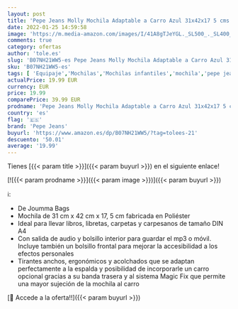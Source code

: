 ```yaml
---
layout: post
title: 'Pepe Jeans Molly Mochila Adaptable a Carro Azul 31x42x17 5 cms Poliéster 22.79L'
date: 2022-01-25 14:59:58
image: 'https://m.media-amazon.com/images/I/41A8gTJeYGL._SL500_._SL400_.jpg'
comments: true
category: ofertas
author: 'tole.es'
slug: 'B07NH21WW5-es Pepe Jeans Molly Mochila Adaptable a Carro Azul 31x42x17 5...'
sku: 'B07NH21WW5-es'
tags: [ 'Equipaje','Mochilas','Mochilas infantiles','mochila','pepe jeans', ]
actualPrice: 19.99 EUR
currency: EUR
price: 19.99
comparePrice: 39.99 EUR
prodname: 'Pepe Jeans Molly Mochila Adaptable a Carro Azul 31x42x17 5 cms Poliéster 22.79L'
country: 'es'
flag: '🇪🇸'
brand: 'Pepe Jeans'
buyurl: 'https://www.amazon.es/dp/B07NH21WW5/?tag=tolees-21'
descuento: '50.01'
average: '19.99'
---
```


Tienes [{{< param title >}}]({{< param buyurl >}}) en el siguiente enlace!

[![{{< param prodname >}}]({{< param image >}})]({{< param buyurl >}})

ℹ️:

- De Joumma Bags
- Mochila de 31 cm x 42 cm x 17, 5 cm fabricada en Poliéster
- Ideal para llevar libros, libretas, carpetas y carpesanos de tamaño DIN A4
- Con salida de audio y bolsillo interior para guardar el mp3 o móvil. Incluye también un bolsillo frontal para mejorar la accesibilidad a los efectos personales
- Tirantes anchos, ergonómicos y acolchados que se adaptan perfectamente a la espalda y posibilidad de incorporarle un carro opcional gracias a su banda trasera y al sistema Magic Fix que permite una mayor sujeción de la mochila al carro

[🛒 Accede a la oferta!!]({{< param buyurl >}})
